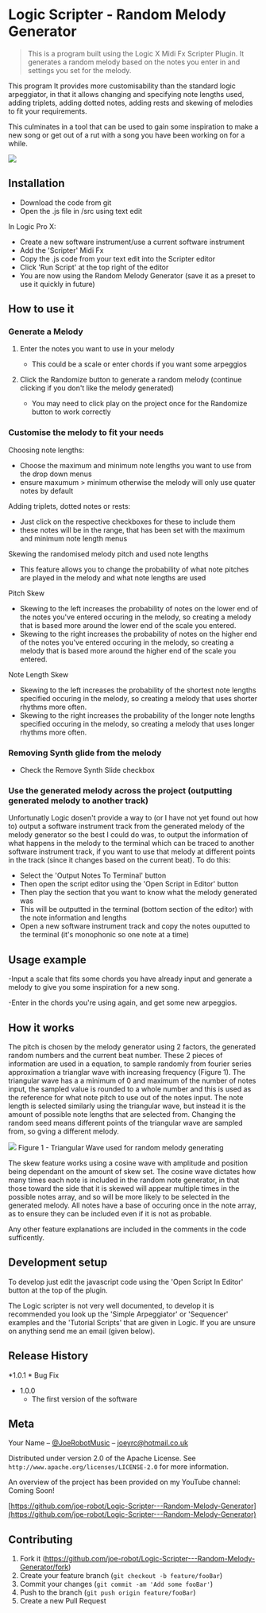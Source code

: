# Logic Scripter - Random Melody Generator
> This is a program built using the Logic X Midi Fx Scripter Plugin. It generates a random melody based on the notes you enter in and settings you set for the melody. 

This program It provides more customisability than the standard logic arpeggiator, in that it allows changing and specifying note lengths used, adding triplets, adding dotted notes, adding rests and skewing of melodies to fit your requirements. 

This culminates in a tool that can be used to gain some inspiration to make a new song or get out of a rut with a song you have been working on for a while. 


![](Header.png)

## Installation

- Download the code from git
- Open the .js file in /src using text edit

In Logic Pro X:
- Create a new software instrument/use a current software instrument
- Add the 'Scripter' Midi Fx
- Copy the .js code from your text edit into the Scripter editor
- Click 'Run Script' at the top right of the editor
- You are now using the Random Melody Generator (save it as a preset to use it quickly in future)

## How to use it

### Generate a Melody
1. Enter the notes you want to use in your melody
    - This could be a scale or enter chords if you want some arpeggios

2. Click the Randomize button to generate a random melody (continue clicking if you don't like the melody generated)
    - You may need to click play on the project once for the Randomize button to work correctly

### Customise the melody to fit your needs
Choosing note lengths:
* Choose the maximum and minimum note lengths you want to use from the drop down menus
* ensure maxumum > minimum otherwise the melody will only use quater notes by default

Adding triplets, dotted notes or rests:
* Just click on the respective checkboxes for these to include them
* these notes will be in the range, that has been set with the maximum and minimum note length menus

Skewing the randomised melody pitch and used note lengths
 - This feature allows you to change the probability of what note pitches are played in the melody and what note lengths are used

Pitch Skew
- Skewing to the left increases the probability of notes on the lower end of the notes you've entered occuring in the melody, so creating a melody that is based more around the lower end of the scale you entered.
- Skewing to the right increases the probability of notes on the higher end of the notes you've entered occuring in the melody, so creating a melody that is based more around the higher end of the scale you entered.

Note Length Skew
- Skewing to the left increases the probability of the shortest note lengths specified occuring in the melody, so creating a melody that uses shorter rhythms more often.
- Skewing to the right increases the probability of the longer note lengths specified occuring in the melody, so creating a melody that uses longer rhythms more often.

### Removing Synth glide from the melody
- Check the Remove Synth Slide checkbox

### Use the generated melody across the project (outputting generated melody to another track)
Unfortunatly Logic dosen't provide a way to (or I have not yet found out how to) output a software instrument track from the generated melody of the melody generator so the best I could do was, to output the information of what happens in the melody to the terminal which can be traced to another software instrument track, if you want to use that melody at different points in the track (since it changes based on the current beat).
To do this:
- Select the 'Output Notes To Terminal' button
- Then open the script editor using the 'Open Script in Editor' button
- Then play the section that you want to know what the melody generated was
- This will be outputted in the terminal (bottom section of the editor) with the note information and lengths
- Open a new software instrument track and copy the notes ouputted to the terminal (it's monophonic so one note at a time)

## Usage example

-Input a scale that fits some chords you have already input and generate a melody to give you some inspiration for a new song.

-Enter in the chords you're using again, and get some new arpeggios.

## How it works

The pitch is chosen by the melody generator using 2 factors, the generated random numbers and the current beat number. These 2 pieces of information are used in a equation, to sample randomly from fourier series approximation a trianglar wave with increasing frequency (Figure 1). The triangular wave has a a minimum of 0 and maximum of the number of notes input, the sampled value is rounded to a whole number and this is used as the reference for what note pitch to use out of the notes input. The note length is selected similarly using the triangular wave, but instead it is the amount of possible note lengths that are selected from. Changing the random seed means different points of the triangular wave are sampled from, so gving a different melody.

![](Figure1.png)
Figure 1 - Triangular Wave used for random melody generating

The skew feature works using a cosine wave with amplitude and position being dependant on the amount of skew set. The cosine wave dictates how many times each note is included in the random note generator, in that those toward the side that it is skewed will appear multiple times in the possible notes array, and so will be more likely to be selected in the generated melody. All notes have a base of occuring once in the note array, as to ensure they can be included even if it is not as probable.

Any other feature explanations are included in the comments in the code sufficently.

## Development setup

To develop just edit the javascript code using the 'Open Script In Editor' button at the top of the plugin.

The Logic scripter is not very well documented, to develop it is recommended you look up the 'Simple Arpeggiator' or 'Sequencer' examples and the 'Tutorial Scripts' that are given in Logic. If you are unsure on anything send me an email (given below).

## Release History
*1.0.1
    * Bug Fix

* 1.0.0
    * The first version of the software

## Meta

Your Name – [@JoeRobotMusic](https://twitter.com/JoeRobotMusic) – joeyrc@hotmail.co.uk

Distributed under version 2.0 of the Apache License. See ``http://www.apache.org/licenses/LICENSE-2.0`` for more information.

An overview of the project has been provided on my YouTube channel: Coming Soon!

[https://github.com/joe-robot/Logic-Scripter---Random-Melody-Generator](https://github.com/joe-robot/Logic-Scripter---Random-Melody-Generator)

## Contributing

1. Fork it (<https://github.com/joe-robot/Logic-Scripter---Random-Melody-Generator/fork>)
2. Create your feature branch (`git checkout -b feature/fooBar`)
3. Commit your changes (`git commit -am 'Add some fooBar'`)
4. Push to the branch (`git push origin feature/fooBar`)
5. Create a new Pull Request
